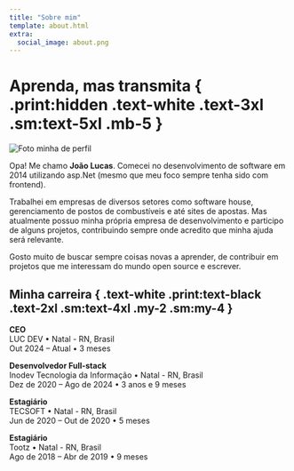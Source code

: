 ```yaml
---
title: "Sobre mim"
template: about.html
extra:
  social_image: about.png
---
```


<style>
  main img {
    width: 80vw;
  }

  @media print {
    main img {
      width: 20vw;
    }
  }
</style>

# Aprenda, mas transmita { .print:hidden .text-white .text-3xl .sm:text-5xl .mb-5 }

<div class="flex flex-col sm:flex-row print:flex-col sm:items-center print:items-start lg:items-stretch gap-y-4 sm:gap-x-5 mb-4">

![Foto minha de perfil](/images/profile.png)

  <div class="flex flex-col gap-y-3 print:gap-y-1">

  Opa! Me chamo **João Lucas**. Comecei no desenvolvimento de software em 2014 utilizando asp.Net (mesmo que meu foco sempre tenha sido com frontend).

  Trabalhei em empresas de diversos setores como software house, gerenciamento de postos de combustíveis e até sites de apostas. Mas atualmente possuo minha própria empresa de desenvolvimento e participo de alguns projetos, contribuindo sempre onde acredito que minha ajuda será relevante.

  Gosto muito de buscar sempre coisas novas a aprender, de contribuir em projetos que me interessam do mundo open source e escrever.

  </div>
</div>

## Minha carreira { .text-white .print:text-black .text-2xl .sm:text-4xl .my-2 .sm:my-4 }

**CEO**  
LUC DEV • Natal - RN, Brasil  
Out 2024 – Atual • 3 meses

<div class="mb-2 sm:mb-4"></div>

**Desenvolvedor Full-stack**  
Inodev Tecnologia da Informação • Natal - RN, Brasil  
Dez de 2020 – Ago de 2024 • 3 anos e 9 meses

<div class="mb-2 sm:mb-4"></div>

**Estagiário**  
TECSOFT • Natal - RN, Brasil  
Jun de 2020 – Out de 2020 • 5 meses

<div class="mb-2 sm:mb-4"></div>

**Estagiário**  
Tootz • Natal - RN, Brasil  
Ago de 2018 – Abr de 2019 • 9 meses
